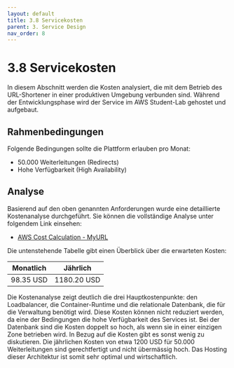 ```yaml
---
layout: default
title: 3.8 Servicekosten
parent: 3. Service Design
nav_order: 8
---
```


# 3.8 Servicekosten

In diesem Abschnitt werden die Kosten analysiert, die mit dem Betrieb des URL-Shortener in einer produktiven Umgebung verbunden sind. Während der Entwicklungsphase wird der Service im AWS Student-Lab gehostet und aufgebaut.

## Rahmenbedingungen

Folgende Bedingungen sollte die Plattform erlauben pro Monat:

- 50.000 Weiterleitungen (Redirects)
- Hohe Verfügbarkeit (High Availability)

## Analyse

Basierend auf den oben genannten Anforderungen wurde eine detaillierte Kostenanalyse durchgeführt. Sie können die vollständige Analyse unter folgendem Link einsehen:

- [AWS Cost Calculation - MyURL](../../resources/artifacts/MyURL-cost-calculation.pdf)

Die untenstehende Tabelle gibt einen Überblick über die erwarteten Kosten:

| **Monatlich** | **Jährlich** |
| ------------- | ------------ |
| 98.35 USD     | 1180.20 USD  |

Die Kostenanalyse zeigt deutlich die drei Hauptkostenpunkte: den Loadbalancer, die Container-Runtime und die relationale Datenbank, die für die Verwaltung benötigt wird. Diese Kosten können nicht reduziert werden, da eine der Bedingungen die hohe Verfügbarkeit des Services ist. Bei der Datenbank sind die Kosten doppelt so hoch, als wenn sie in einer einzigen Zone betrieben wird. In Bezug auf die Kosten gibt es sonst wenig zu diskutieren. Die jährlichen Kosten von etwa 1200 USD für 50.000 Weiterleitungen sind gerechtfertigt und nicht übermässig hoch. Das Hosting dieser Architektur ist somit sehr optimal und wirtschaftlich.
